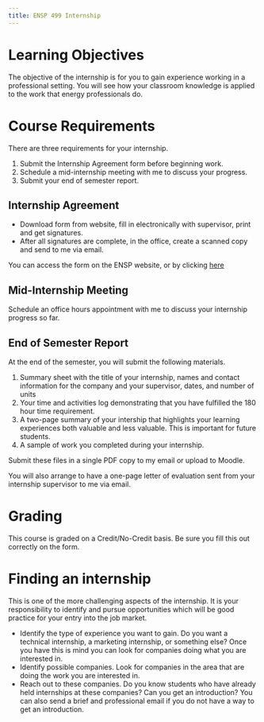 ```yaml
---
title: ENSP 499 Internship
---
```



# Learning Objectives

The objective of the internship is for you to gain experience working in
a professional setting.  You will see how your classroom knowledge is
applied to the work that energy professionals do.


# Course Requirements

There are three requirements for your internship.

1. Submit the Internship Agreement form before beginning work.
2. Schedule a mid-internship meeting with me to discuss your progress.
3. Submit your end of semester report.


## Internship Agreement

- Download form from website, fill in electronically with supervisor,
  print and get signatures.
- After all signatures are complete, in the office, create a scanned
  copy and send to me via email.

You can access the form on the ENSP website, or by clicking
[here](http://sonoma.edu/aa/docs/contract-courses/Internship%20Agreement%20Fillable.pdf)


## Mid-Internship Meeting

Schedule an office hours appointment with me to discuss your internship
progress so far.


## End of Semester Report

At the end of the semester, you will submit the following materials.

1. Summary sheet with the title of your internship, names and contact
information for the company and your supervisor, dates, and number of
units
2. Your time and activities log demonstrating that you have fulfilled
the 180 hour time requirement.
3. A two-page summary of your intership that highlights your learning
experiences both valuable and less valuable.  This is important for
future students.
4. A sample of work you completed during your internship.

Submit these files in a single PDF copy to my email or upload to Moodle.

You will also arrange to have a one-page letter of evaluation sent from your
internship supervisor to me via email.

# Grading

This course is graded on a Credit/No-Credit basis.  Be sure you fill
this out correctly on the form.

# Finding an internship

This is one of the more challenging aspects of the internship.  It is
your responsibility to identify and pursue opportunities which will be
good practice for your entry into the job market.

- Identify the type of experience you want to gain.  Do you want a
  technical internship, a marketing internship, or something else?  Once
  you have this is mind you can look for companies doing what you are
  interested in.
- Identify possible companies.  Look for companies in the area that are
  doing the work you are interested in.
- Reach out to these companies.  Do you know students who have already
  held internships at these companies?  Can you get an introduction?
  You can also send a brief and professional email if you do not have a
  way to get an introduction.
